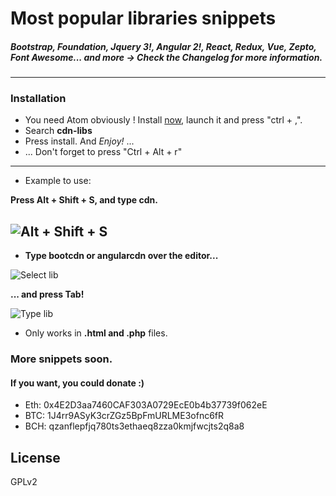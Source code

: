 <!-- hosted-libs package

¡Quickly insert hosted libraries! -->


# **Most popular libraries snippets**
##### Bootstrap, Foundation, Jquery 3!, Angular 2!, React, Redux, Vue, Zepto, Font Awesome... and more -> Check the Changelog for more information.
----

### Installation

- You need Atom obviously ! Install [now](https://atom.io/), launch it and press "ctrl + ,".
- Search **cdn-libs**
- Press install. And *Enjoy!* ...
- ... Don't forget to press "Ctrl + Alt + r"

----
- Example to use:

**Press Alt + Shift + S, and type cdn.**

![Alt + Shift + S](http://s16.postimg.org/qr3zjvput/cap_Atom_Pack2.png)
----

- **Type bootcdn or angularcdn over the editor...**

![Select lib](http://s18.postimg.org/xh0e3rf15/cap_Atom_Pack1.png)

**... and press Tab!**

![Type lib](http://s30.postimg.org/iu78ljepd/cap_Atom_Pack.png)


-  Only works in **.html and .php** files.


### More snippets soon.

#### If you want, you could donate :)
- Eth: 0x4E2D3aa7460CAF303A0729EcE0b4b37739f062eE
- BTC: 1J4rr9ASyK3crZGz5BpFmURLME3ofnc6fR
- BCH: qzanflepfjq780ts3ethaeq8zza0kmjfwcjts2q8a8

License
-----
GPLv2
